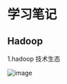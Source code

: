 # 学习笔记

## Hadoop

1.hadoop 技术生态

![image](https://user-images.githubusercontent.com/82095755/138586797-1d77a484-ff5d-4f59-988c-f7fc322053a1.png)
